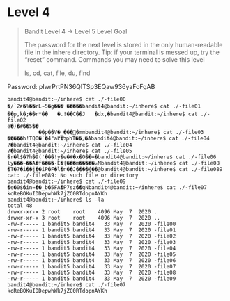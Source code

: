 # Level 4

> Bandit Level 4 → Level 5
> Level Goal
> 
> The password for the next level is stored in the only human-readable file in the inhere directory. Tip: if your terminal is messed up, try the “reset” command.
> Commands you may need to solve this level
> 
> ls, cd, cat, file, du, find

Password: pIwrPrtPN36QITSp3EQaw936yaFoFgAB

```Console
bandit4@bandit:~/inhere$ cat ./-file00
�/`2ғ�%��rL~5�g��� �����bandit4@bandit:~/inhere$ cat ./-file01
��p,k�;��r*��	�.!��C��J	�dx,�bandit4@bandit:~/inhere$ cat ./-file02
e�)�#��5��
          ��p��V�_���ׯ�mmbandit4@bandit:~/inhere$ cat ./-file03
�����h!TQO�`�4"aל�߂phT��,�Abandit4@bandit:~/inhere$ cat ./-file04
?�bandit4@bandit:~/inhere$ cat ./-file04
?�bandit4@bandit:~/inhere$ cat ./-file05
�r�l$�?h�9('���!y�e�#�x�O��=�bandit4@bandit:~/inhere$ cat ./-file06
ly���~��A�f����-E�{���m�����ܗMbandit4@bandit:~/inhere$ cat ./-file08
�T�?�i��j��îP�F�l�n��J����{��@bandit4@bandit:~/inhere$ cat ./-file089
cat: ./-file089: No such file or directory
bandit4@bandit:~/inhere$ cat ./-file09
�e�0$�in=��_b�5FA�P7sz��gNbandit4@bandit:~/inhere$ cat ./-file07
koReBOKuIDDepwhWk7jZC0RTdopnAYKh
bandit4@bandit:~/inhere$ ls -la
total 48
drwxr-xr-x 2 root    root    4096 May  7  2020 .
drwxr-xr-x 3 root    root    4096 May  7  2020 ..
-rw-r----- 1 bandit5 bandit4   33 May  7  2020 -file00
-rw-r----- 1 bandit5 bandit4   33 May  7  2020 -file01
-rw-r----- 1 bandit5 bandit4   33 May  7  2020 -file02
-rw-r----- 1 bandit5 bandit4   33 May  7  2020 -file03
-rw-r----- 1 bandit5 bandit4   33 May  7  2020 -file04
-rw-r----- 1 bandit5 bandit4   33 May  7  2020 -file05
-rw-r----- 1 bandit5 bandit4   33 May  7  2020 -file06
-rw-r----- 1 bandit5 bandit4   33 May  7  2020 -file07
-rw-r----- 1 bandit5 bandit4   33 May  7  2020 -file08
-rw-r----- 1 bandit5 bandit4   33 May  7  2020 -file09
bandit4@bandit:~/inhere$ cat ./-file07
koReBOKuIDDepwhWk7jZC0RTdopnAYKh
```